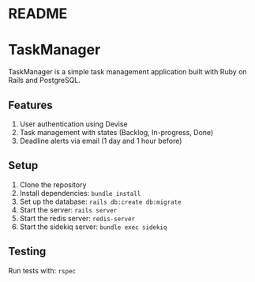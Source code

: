 # README
# TaskManager

TaskManager is a simple task management application built with Ruby on Rails and PostgreSQL.

## Features

1. User authentication using Devise
2. Task management with states (Backlog, In-progress, Done)
3. Deadline alerts via email (1 day and 1 hour before)

## Setup

1. Clone the repository
2. Install dependencies: `bundle install`
3. Set up the database: `rails db:create db:migrate`
4. Start the server: `rails server`
5. Start the redis server: `redis-server`
6. Start the sidekiq server: `bundle exec sidekiq`

## Testing

Run tests with: `rspec`
